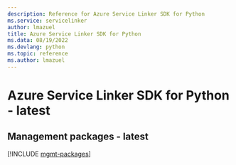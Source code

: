 ```yaml
---
description: Reference for Azure Service Linker SDK for Python
ms.service: servicelinker
author: lmazuel
title: Azure Service Linker SDK for Python
ms.data: 08/19/2022
ms.devlang: python
ms.topic: reference
ms.author: lmazuel
---
```

# Azure Service Linker SDK for Python - latest

## Management packages - latest
[!INCLUDE [mgmt-packages](service-linker-mgmt-index.md)]
